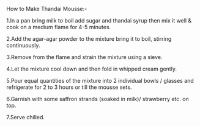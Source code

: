 How to Make Thandai Mousse:-


1.In a pan bring milk to boil add sugar and thandai syrup then mix it well & cook on a medium flame for 4-5 minutes.

2.Add the agar-agar powder to the mixture bring it to boil, stirring continuously.

3.Remove from the flame and strain the mixture using a sieve.

4.Let the mixture cool down and then fold in whipped cream gently.

5.Pour equal quantities of the mixture into 2 individual bowls / glasses and refrigerate for 2 to 3 hours or till the mousse sets.

6.Garnish with some saffron strands (soaked in milk)/ strawberry etc. on top.

7.Serve chilled.